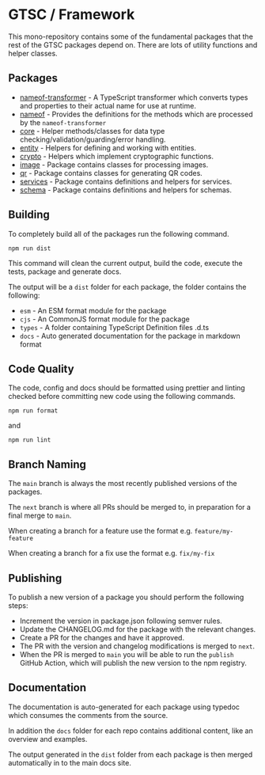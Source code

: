 # GTSC / Framework

This mono-repository contains some of the fundamental packages that the rest of the GTSC packages depend on. There are lots of utility functions and helper classes.

## Packages

- [nameof-transformer](packages/nameof-transformer/README.md) - A TypeScript transformer which converts types and properties to their actual name for use at runtime.
- [nameof](packages/nameof/README.md) - Provides the definitions for the methods which are processed by the `nameof-transformer`
- [core](packages/core/README.md) - Helper methods/classes for data type checking/validation/guarding/error handling.
- [entity](packages/entity/README.md) - Helpers for defining and working with entities.
- [crypto](packages/crypto/README.md) - Helpers which implement cryptographic functions.
- [image](packages/image/README.md) - Package contains classes for processing images.
- [qr](packages/qr/README.md) - Package contains classes for generating QR codes.
- [services](packages/services/README.md) - Package contains definitions and helpers for services.
- [schema](packages/services/README.md) - Package contains definitions and helpers for schemas.

## Building

To completely build all of the packages run the following command.

```shell
npm run dist
```

This command will clean the current output, build the code, execute the tests, package and generate docs.

The output will be a `dist` folder for each package, the folder contains the following:

- `esm` - An ESM format module for the package
- `cjs` - An CommonJS format module for the package
- `types` - A folder containing TypeScript Definition files .d.ts
- `docs` - Auto generated documentation for the package in markdown format

## Code Quality

The code, config and docs should be formatted using prettier and linting checked before committing new code using the following commands.

```shell
npm run format
```

and

```shell
npm run lint
```

## Branch Naming

The `main` branch is always the most recently published versions of the packages.

The `next` branch is where all PRs should be merged to, in preparation for a final merge to `main`.

When creating a branch for a feature use the format e.g. `feature/my-feature`

When creating a branch for a fix use the format e.g. `fix/my-fix`

## Publishing

To publish a new version of a package you should perform the following steps:

- Increment the version in package.json following semver rules.
- Update the CHANGELOG.md for the package with the relevant changes.
- Create a PR for the changes and have it approved.
- The PR with the version and changelog modifications is merged to `next`.
- When the PR is merged to `main` you will be able to run the `publish` GitHub Action, which will publish the new version to the npm registry.

## Documentation

The documentation is auto-generated for each package using typedoc which consumes the comments from the source.

In addition the `docs` folder for each repo contains additional content, like an overview and examples.

The output generated in the `dist` folder from each package is then merged automatically in to the main docs site.
